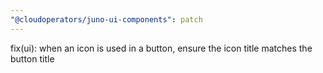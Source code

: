 ```yaml
---
"@cloudoperators/juno-ui-components": patch
---
```


fix(ui): when an icon is used in a button, ensure the icon title matches the button title
